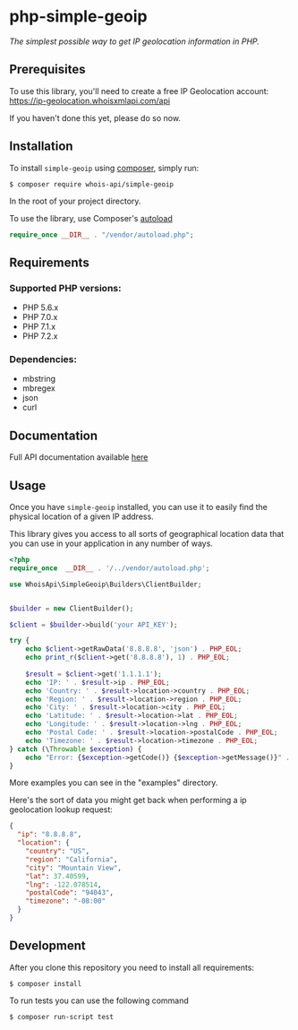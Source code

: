 # php-simple-geoip

*The simplest possible way to get IP geolocation information in PHP.*

## Prerequisites

To use this library, you'll need to create a free IP Geolocation account:
https://ip-geolocation.whoisxmlapi.com/api

If you haven't done this yet, please do so now.


## Installation

To install `simple-geoip` using [composer](https://getcomposer.org/), simply run:

```console
$ composer require whois-api/simple-geoip
```
In the root of your project directory.


To use the library, use Composer's [autoload](https://getcomposer.org/doc/01-basic-usage.md#autoloading)

```php
require_once __DIR__ . "/vendor/autoload.php";
```

## Requirements

### Supported PHP versions:

* PHP 5.6.x
* PHP 7.0.x
* PHP 7.1.x
* PHP 7.2.x

### Dependencies:

* mbstring
* mbregex
* json
* curl

## Documentation

Full API documentation available [here](https://geoipify.whoisxmlapi.com/docs)

## Usage

Once you have `simple-geoip` installed, you can use it to easily find the
physical location of a given IP address.

This library gives you access to all sorts of geographical location data that
you can use in your application in any number of ways.

```php
<?php
require_once  __DIR__ . '/../vendor/autoload.php';

use WhoisApi\SimpleGeoip\Builders\ClientBuilder;


$builder = new ClientBuilder();

$client = $builder->build('your API_KEY');

try {
    echo $client->getRawData('8.8.8.8', 'json') . PHP_EOL;
    echo print_r($client->get('8.8.8.8'), 1) . PHP_EOL;
    
    $result = $client->get('1.1.1.1');
    echo 'IP: ' . $result->ip . PHP_EOL;
    echo 'Country: ' . $result->location->country . PHP_EOL;
    echo 'Region: ' . $result->location->region . PHP_EOL;
    echo 'City: ' . $result->location->city . PHP_EOL;
    echo 'Latitude: ' . $result->location->lat . PHP_EOL;
    echo 'Longitude: ' . $result->location->lng . PHP_EOL;
    echo 'Postal Code: ' . $result->location->postalCode . PHP_EOL;
    echo 'Timezone: ' . $result->location->timezone . PHP_EOL;
} catch (\Throwable $exception) {
    echo "Error: {$exception->getCode()} {$exception->getMessage()}" . PHP_EOL;
}
```
More examples you can see in the "examples" directory. 

Here's the sort of data you might get back when performing a ip geolocation lookup
request:

```json
{
  "ip": "8.8.8.8",
  "location": {
    "country": "US",
    "region": "California",
    "city": "Mountain View",
    "lat": 37.40599,
    "lng": -122.078514,
    "postalCode": "94043",
    "timezone": "-08:00"
  }
}
```

## Development

After you clone this repository you need to install all requirements:

```console
$ composer install
```

To run tests you can use the following command

```console
$ composer run-script test
```
